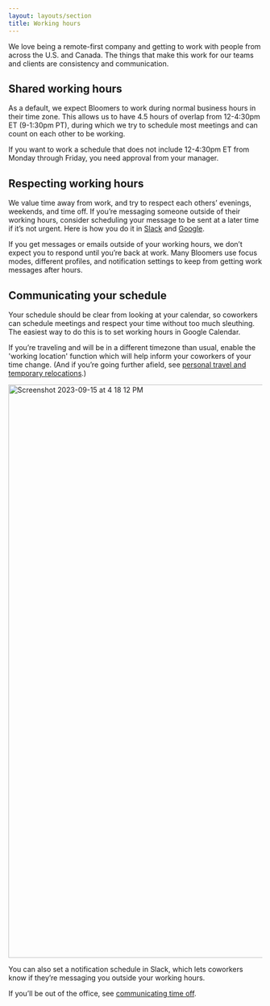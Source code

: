 ```yaml
---
layout: layouts/section
title: Working hours
---
```


We love being a remote-first company and getting to work with people from across the U.S. and Canada. The things that make this work for our teams and clients are consistency and communication.


## Shared working hours

As a default, we expect Bloomers to work during normal business hours in their time zone. This allows us to have 4.5 hours of overlap from 12-4:30pm ET (9-1:30pm PT), during which we try to schedule most meetings and can count on each other to be working. 

If you want to work a schedule that does not include 12-4:30pm ET from Monday through Friday, you need approval from your manager.


## Respecting working hours

We value time away from work, and try to respect each others’ evenings, weekends, and time off. If you’re messaging someone outside of their working hours, consider scheduling your message to be sent at a later time if it’s not urgent. Here is how you do it in [Slack](https://slack.com/help/articles/201457107-Send-and-read-messages#send-or-schedule-messages) and [Google](https://support.google.com/messages/answer/10456318?hl=en#zippy=%2Cset-a-reminder-for-a-message%2Cschedule-messages).

If you get messages or emails outside of your working hours, we don’t expect you to respond until you’re back at work. Many Bloomers use focus modes, different profiles, and notification settings to keep from getting work messages after hours.


## Communicating your schedule

Your schedule should be clear from looking at your calendar, so coworkers can schedule meetings and respect your time without too much sleuthing. The easiest way to do this is to set working hours in Google Calendar. 

If you’re traveling and will be in a different timezone than usual, enable the 'working location' function which will help inform your coworkers of your time change. (And if you’re going further afield, see [personal travel and temporary relocations](/sections/travel-and-relocation/#personal-travel-and-temporary-relocations).)

<img width="1137" alt="Screenshot 2023-09-15 at 4 18 12 PM" src="https://github.com/bloom-works/handbook/assets/127885231/e73eb4dc-060d-4d4b-aa96-01ecca380d86">

You can also set a notification schedule in Slack, which lets coworkers know if they’re messaging you outside your working hours.

If you’ll be out of the office, see [communicating time off](/sections/time-off/#communicating-time-off).

